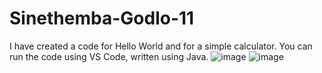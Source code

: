 # Sinethemba-Godlo-11
I have created a code for Hello World and for a simple calculator.
You can run the code using VS Code, written using Java.
![image](https://github.com/user-attachments/assets/d8a04ed2-e8a9-49b0-86fe-be918bd2fa8e)
![image](https://github.com/user-attachments/assets/6c16acb8-8851-4d8c-8b63-411454eef5b5)



